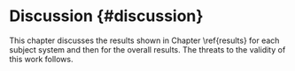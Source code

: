 # Discussion {#discussion}

This chapter discusses the results shown in Chapter \ref{results} for each
subject system and then for the overall results. The threats to the validity
of this work follows.
